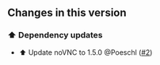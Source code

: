 ## Changes in this version

### ⬆️ Dependency updates

- ⬆ Update noVNC to 1.5.0 @Poeschl ([#2](https://github.com/Poeschl-HomeAssistant-Addons/vnc-viewer/pull/2))
